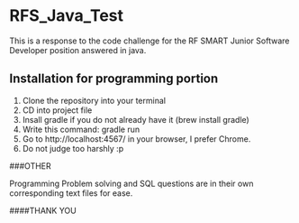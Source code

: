 # RFS_Java_Test

This is a response to the code challenge for the RF SMART Junior Software Developer position answered in java.

## Installation for programming portion

1. Clone the repository into your terminal
2. CD into project file
3. Insall gradle if you do not already have it (brew install gradle)
4. Write this command: gradle run
5. Go to http://localhost:4567/ in your browser, I prefer Chrome.
6. Do not judge too harshly :p

###OTHER

Programming Problem solving and SQL questions are in their own corresponding text files for ease.

####THANK YOU
